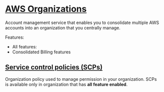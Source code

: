 # [AWS Organizations](https://docs.aws.amazon.com/organizations/latest/userguide/orgs_introduction.html)

Account management service that enables you to consolidate multiple AWS accounts into an organization that you centrally manage.

Features:

- All features: 
- Consolidated Billing features



## [Service control policies (SCPs)](https://docs.aws.amazon.com/organizations/latest/userguide/orgs_manage_policies_scps.html)

Organization policy used to manage permission in your organization. SCPs is available only in organization that has **all feature enabled**.





